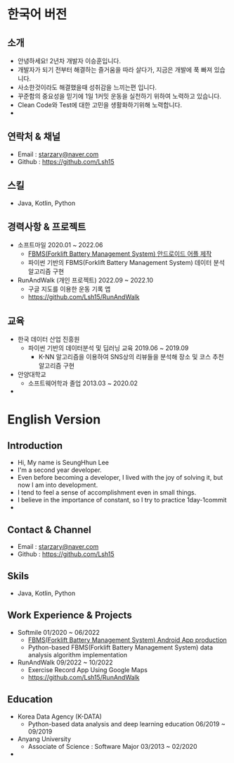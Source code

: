 한국어 버전
======
소개
------
* 안녕하세요! 2년차 개발자 이승훈입니다.
* 개발자가 되기 전부터 해결하는 즐거움을 따라 살다가, 지금은 개발에 푹 빠져 있습니다.
* 사소한것이라도 해결했을때 성취감을 느끼는편 입니다.
* 꾸준함의 중요성을 믿기에 1일 1커밋 운동을 실천하기 위하여 노력하고 있습니다.
* Clean Code와 Test에 대한 고민을 생활화하기위해 노력합니다.
* 

연락처 & 채널
------
* Email : starzary@naver.com
* Github : https://github.com/Lsh15

스킬
------
* Java, Kotlin, Python

경력사항 & 프로젝트
------
* 소프트마일  2020.01 ~ 2022.06
  * [FBMS(Forklift Battery Management System) 안드로이드 어플 제작](https://play.google.com/store/apps/details?id=kr.co.softmile.fbms)
  * 파이썬 기반의 FBMS(Forklift Battery Management System) 데이터 분석 알고리즘 구현 
* RunAndWalk (개인 프로젝트) 2022.09 ~ 2022.10
  * 구글 지도를 이용한 운동 기록 앱
  * https://github.com/Lsh15/RunAndWalk

교육
------
* 한국 데이터 산업 진흥원 
  * 파이썬 기반의 데이터분석 및 딥러닝 교육 2019.06 ~ 2019.09
    * K-NN 알고리즘을 이용하여 SNS상의 리뷰들을 분석해 장소 및 코스 추천 알고리즘 구현
* 안양대학교 
  * 소프트웨어학과 졸업  2013.03 ~ 2020.02
*
  
English Version
======
Introduction
------
* Hi, My name is SeungHhun Lee
* I'm a second year developer.
* Even before becoming a developer, I lived with the joy of solving it, but now I am into development.
* I tend to feel a sense of accomplishment even in small things.
* I believe in the importance of constant, so I try to practice 1day-1commit
*

Contact & Channel
------
* Email : starzary@naver.com
* Github : https://github.com/Lsh15

Skils
------
* Java, Kotlin, Python

Work Experience & Projects
------
* Softmile  01/2020 ~ 06/2022
  * [FBMS(Forklift Battery Management System) Android App production](https://play.google.com/store/apps/details?id=kr.co.softmile.fbms)
  * Python-based FBMS(Forklift Battery Management System) data analysis algorithm implementation  
* RunAndWalk 09/2022 ~ 10/2022
  * Exercise Record App Using Google Maps
  * https://github.com/Lsh15/RunAndWalk
  
Education
------
* Korea Data Agency (K-DATA)
  * Python-based data analysis and deep learning education 06/2019 ~ 09/2019
* Anyang University 
  * Associate of Science : Software Major 03/2013 ~ 02/2020
*

